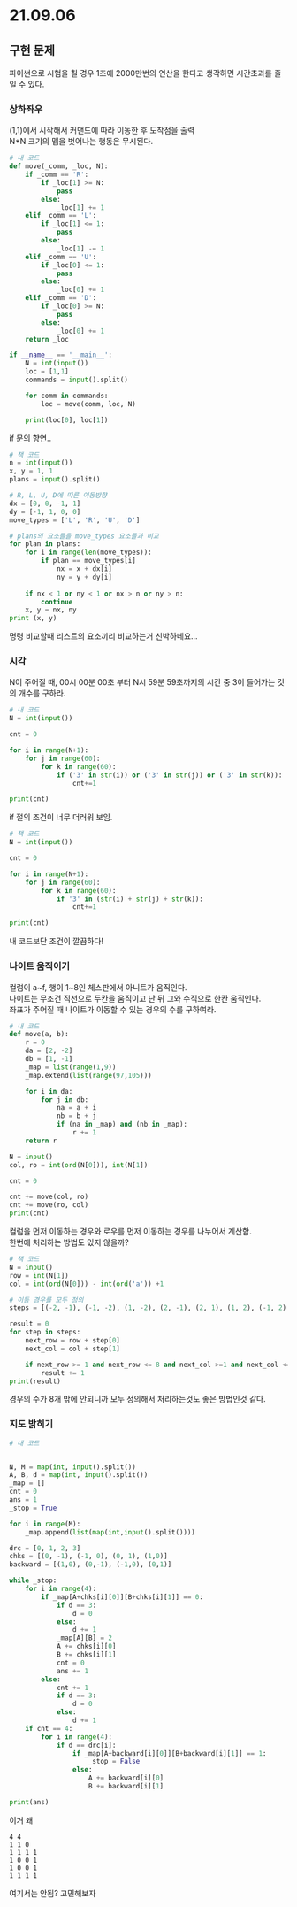 # 21.09.06

## 구현 문제
파이썬으로 시험을 칠 경우 1초에 2000만번의 연산을 한다고 생각하면 시간초과를 줄일 수 있다.  

### 상하좌우
(1,1)에서 시작해서 커맨드에 따라 이동한 후 도착점을 출력  
N*N 크기의 맵을 벗어나는 행동은 무시된다.

```python
# 내 코드
def move(_comm, _loc, N):
    if _comm == 'R':
        if _loc[1] >= N:
            pass
        else:
            _loc[1] += 1
    elif _comm == 'L':
        if _loc[1] <= 1:
            pass
        else:
            _loc[1] -= 1
    elif _comm == 'U':
        if _loc[0] <= 1:
            pass
        else:
            _loc[0] += 1
    elif _comm == 'D':
        if _loc[0] >= N:
            pass
        else:
            _loc[0] += 1
    return _loc

if __name__ == '__main__':
    N = int(input())
    loc = [1,1]
    commands = input().split()

    for comm in commands:
        loc = move(comm, loc, N)

    print(loc[0], loc[1])
```
if 문의 향연..

```python
# 책 코드
n = int(input())
x, y = 1, 1
plans = input().split()

# R, L, U, D에 따른 이동방향
dx = [0, 0, -1, 1]
dy = [-1, 1, 0, 0]
move_types = ['L', 'R', 'U', 'D']

# plans의 요소들을 move_types 요소들과 비교
for plan in plans:
    for i in range(len(move_types)):
        if plan == move_types[i]
            nx = x + dx[i]
            ny = y + dy[i]
        
    if nx < 1 or ny < 1 or nx > n or ny > n:
        continue
    x, y = nx, ny
print (x, y)
```  
명령 비교할때 리스트의 요소끼리 비교하는거 신박하네요...  

### 시각
N이 주어질 때, 00시 00분 00초 부터 N시 59분 59초까지의 시간 중 3이 들어가는 것의 개수를 구하라.  

```python
# 내 코드
N = int(input())

cnt = 0

for i in range(N+1):
    for j in range(60):
        for k in range(60):
            if ('3' in str(i)) or ('3' in str(j)) or ('3' in str(k)):
                cnt+=1

print(cnt)
```
if 절의 조건이 너무 더러워 보임.  

```python
# 책 코드
N = int(input())

cnt = 0

for i in range(N+1):
    for j in range(60):
        for k in range(60):
            if '3' in (str(i) + str(j) + str(k)):
                cnt+=1

print(cnt)
```  
내 코드보단 조건이 깔끔하다!  

### 나이트 움직이기
컬럼이 a~f, 행이 1~8인 체스판에서 아니트가 움직인다.  
나이트는 무조건 직선으로 두칸을 움직이고 난 뒤 그와 수직으로 한칸 움직인다.  
좌표가 주어질 때 나이트가 이동할 수 있는 경우의 수를 구하여라.  

```python
# 내 코드
def move(a, b):
    r = 0
    da = [2, -2]
    db = [1, -1]
    _map = list(range(1,9))
    _map.extend(list(range(97,105)))

    for i in da:
        for j in db:
            na = a + i
            nb = b + j
            if (na in _map) and (nb in _map):
                r += 1
    return r

N = input()
col, ro = int(ord(N[0])), int(N[1])

cnt = 0

cnt += move(col, ro)
cnt += move(ro, col)
print(cnt)
```  
컬럼을 먼저 이동하는 경우와 로우를 먼저 이동하는 경우를 나누어서 계산함.  
한번에 처리하는 방법도 있지 않을까?  

```python
# 책 코드
N = input()
row = int(N[1])
col = int(ord(N[0])) - int(ord('a')) +1

# 이동 경우를 모두 정의
steps = [(-2, -1), (-1, -2), (1, -2), (2, -1), (2, 1), (1, 2), (-1, 2), (-2, 1)]

result = 0
for step in steps:
    next_row = row + step[0]
    next_col = col + step[1]

    if next_row >= 1 and next_row <= 8 and next_col >=1 and next_col <= 8:
        result += 1
print(result)
```  
경우의 수가 8개 밖에 안되니까 모두 정의해서 처리하는것도 좋은 방법인것 같다.  

### 지도 밝히기
```python
# 내 코드


N, M = map(int, input().split())
A, B, d = map(int, input().split())
_map = []
cnt = 0
ans = 1
_stop = True

for i in range(M):
    _map.append(list(map(int,input().split())))

drc = [0, 1, 2, 3]
chks = [(0, -1), (-1, 0), (0, 1), (1,0)]
backward = [(1,0), (0,-1), (-1,0), (0,1)]

while _stop:
    for i in range(4):
        if _map[A+chks[i][0]][B+chks[i][1]] == 0:
            if d == 3:
                d = 0
            else:
                d += 1
            _map[A][B] = 2
            A += chks[i][0]
            B += chks[i][1]
            cnt = 0
            ans += 1
        else:
            cnt += 1
            if d == 3:
                d = 0
            else:
                d += 1
    if cnt == 4:
        for i in range(4):
            if d == drc[i]:
                if _map[A+backward[i][0]][B+backward[i][1]] == 1:
                    _stop = False
                else:
                    A += backward[i][0]
                    B += backward[i][1]

print(ans)
```
이거 왜  
``` 
4 4
1 1 0
1 1 1 1
1 0 0 1
1 0 0 1
1 1 1 1
```
여기서는 안됨? 고민해보자  